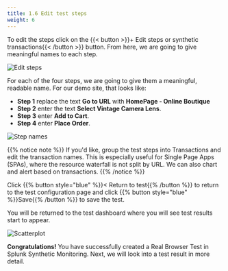 ```yaml
---
title: 1.6 Edit test steps
weight: 6
---
```


To edit the steps click on the {{< button >}}+ Edit steps or synthetic transactions{{< /button >}} button. From here, we are going to give meaningful names to each step.

![Edit steps](../../_img/edit-steps.png)

For each of the four steps, we are going to give them a meaningful, readable name. For our demo site, that looks like:

- **Step 1** replace the text **Go to URL** with **HomePage - Online Boutique**
- **Step 2** enter the text **Select Vintage Camera Lens**.
- **Step 3** enter **Add to Cart**.
- **Step 4** enter **Place Order**.

![Step names](../../_img/step-names.png)

{{% notice note %}}
If you'd like, group the test steps into Transactions and edit the transaction names. This is especially useful for Single Page Apps (SPAs), where the resource waterfall is not split by URL. We can also chart and alert based on transactions.
{{% /notice %}}

Click {{% button style="blue" %}}< Return to test{{% /button %}} to return to the test configuration page and click {{% button style="blue" %}}Save{{% /button %}} to save the test.

You will be returned to the test dashboard where you will see test results start to appear.

![Scatterplot](../../_img/scatterplot.png)

**Congratulations!** You have successfully created a Real Browser Test in Splunk Synthetic Monitoring. Next, we will look into a test result in more detail.
